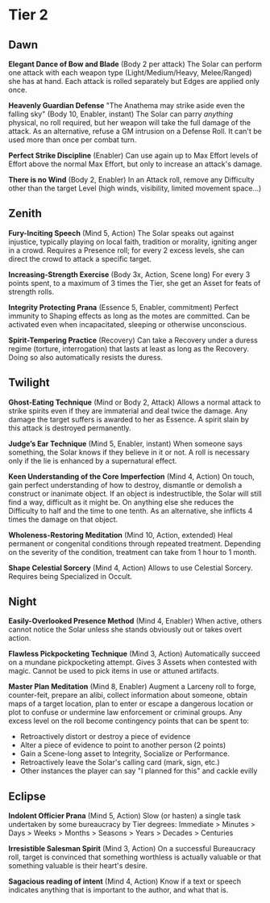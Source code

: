 Tier 2
======



Dawn
----

**Elegant Dance of Bow and Blade**
(Body 2 per attack)
The Solar can perform one attack with each weapon type (Light/Medium/Heavy, Melee/Ranged) she has at hand.
Each attack is rolled separately but Edges are applied only once.

**Heavenly Guardian Defense**
"The Anathema may strike aside even the falling sky"
(Body 10, Enabler, instant)
The Solar can parry *anything* physical, no roll required, but her weapon will take the full damage of the attack.
As an alternative, refuse a GM intrusion on a Defense Roll.
It can't be used more than once per combat turn.

**Perfect Strike Discipline**
(Enabler)
Can use again up to Max Effort levels of Effort above the normal Max Effort, but only to increase an attack's damage.

**There is no Wind**
(Body 2, Enabler)
In an Attack roll, remove any Difficulty other than the target Level (high winds, visibility, limited movement space...)



Zenith
------

**Fury-Inciting Speech**
(Mind 5, Action)
The Solar speaks out against injustice, typically playing on local faith, tradition or morality, igniting anger in a crowd.
Requires a Presence roll; for every 2 excess levels, she can direct the crowd to attack a specific target.

**Increasing-Strength Exercise**
(Body 3x, Action, Scene long)
For every 3 points spent, to a maximum of 3 times the Tier, she get an Asset for feats of strength rolls.

**Integrity Protecting Prana**
(Essence 5, Enabler, commitment)
Perfect immunity to Shaping effects as long as the motes are committed.
Can be activated even when incapacitated, sleeping or otherwise unconscious.

**Spirit-Tempering Practice**
(Recovery)
Can take a Recovery under a duress regime (torture, interrogation) that lasts at least as long as the Recovery.
Doing so also automatically resists the duress.



Twilight
--------

**Ghost-Eating Technique**
(Mind or Body 2, Attack)
Allows a normal attack to strike spirits even if they are immaterial and deal twice the damage.
Any damage the target suffers is awarded to her as Essence.
A spirit slain by this attack is destroyed permanently.

**Judge’s Ear Technique**
(Mind 5, Enabler, instant)
When someone says something, the Solar knows if they believe in it or not.
A roll is necessary only if the lie is enhanced by a supernatural effect.

**Keen Understanding of the Core Imperfection**
(Mind 4, Action)
On touch, gain perfect understanding of how to destroy, dismantle or demolish a construct or inanimate object.
If an object is indestructible, the Solar will still find a way, difficult as it might be.
On anything else she reduces the Difficulty to half and the time to one tenth.
As an alternative, she inflicts 4 times the damage on that object.

**Wholeness-Restoring Meditation**
(Mind 10, Action, extended)
Heal permanent or congenital conditions through repeated treatment.
Depending on the severity of the condition, treatment can take from 1 hour to 1 month.

**Shape Celestial Sorcery**
(Mind 4, Action)
Allows to use Celestial Sorcery. Requires being Specialized in Occult.



Night
-----

**Easily-Overlooked Presence Method**
(Mind 4, Enabler)
When active, others cannot notice the Solar unless she stands obviously out or takes overt action.

**Flawless Pickpocketing Technique**
(Mind 3, Action)
Automatically succeed on a mundane pickpocketing attempt.
Gives 3 Assets when contested with magic.
Cannot be used to pick items in use or attuned artifacts.

**Master Plan Meditation**
(Mind 8, Enabler)
Augment a Larceny roll to forge, counter-feit, prepare an alibi, collect information about someone, obtain maps of a target location, plan to enter or escape a dangerous location or plot to confuse or undermine law enforcement or criminal groups.
Any excess level on the roll become contingency points that can be spent to:
  * Retroactively distort or destroy a piece of evidence
  * Alter a piece of evidence to point to another person (2 points)
  * Gain a Scene-long asset to Integrity, Socialize or Performance.
  * Retroactively leave the Solar's calling card (mark, sign, etc.)
  * Other instances the player can say "I planned for this" and cackle evilly



Eclipse
-------

**Indolent Officier Prana**
(Mind 5, Action)
Slow (or hasten) a single task undertaken by some bureaucracy by Tier degrees: Immediate > Minutes > Days > Weeks > Months > Seasons > Years > Decades > Centuries

**Irresistible Salesman Spirit**
(Mind 3, Action)
On a successful Bureaucracy roll, target is convinced that something worthless is actually valuable or that something valuable is their heart's desire.

**Sagacious reading of intent**
(Mind 4, Action)
Know if a text or speech indicates anything that is important to the author, and what that is.
